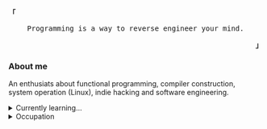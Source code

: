 <p align="left"><strong><samp>「</samp></strong></p><p align="center">
    <samp>
      Programming is a way to reverse engineer your mind.
    </samp>
    <br>
</p><p align="right"><strong><samp>」</samp></strong></p>
<h3>About me</h3>
<p>An enthusiats about functional programming, compiler construction,<br> system operation
    (Linux), indie hacking and software engineering.</p>
<details>
    <summary>Currently learning...</summary>
    <br>
    <div align="left">
        <a href="https://dart.dev/">
            <img src="https://img.shields.io/badge/-Dart-white?style=flate&logo=Dart&label=&labelColor=blue&logoColor=black" />
        </a>
        <a href="https://golang.org/">
            <img src="https://img.shields.io/badge/-Go-white?style=flat&logo=Go&label=&labelColor=cyan&logoColor=black" />
        </a>
        <a href="https://www.haskell.org/">
            <img src="https://img.shields.io/badge/-Haskell-white?style=flat&logo=Haskell&label=&labelColor=purple&logoColor=black" />
        </a>
        <a href="https://kernel.org/">
            <img src="https://img.shields.io/badge/-Linux-white?style=flat&logo=Linux&label=&labelColor=yellow&logoColor=black" />
        </a>
        <a href="https://ocaml.org/">
            <img src="https://img.shields.io/badge/-OCaml-white?style=flat&logo=OCaml&label=&labelColor=lime&logoColor=black" />
        </a>
    </div>
</details>
<details>
    <summary>Occupation</summary>
    <div align="left">
        <br>
        <a href="https://gadiskoding.my.id">
            <img src="https://img.shields.io/badge/Author-@gadiskoding-white?style=flat&labelColor=white&logoColor=black" />
        </a>
        <a href="https://github.com/ix52">
            <img src="https://img.shields.io/badge/Indie hacker-@ix52-white?style=flat&labelColor=white&logoColor=black" />
        </a>
        <a href="https://itera.ac.id">
            <img src="https://img.shields.io/badge/Student-@ SIT-white?style=flat&labelColor=white&logoColor=black" />
        </a>
    </div>
</details>
